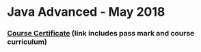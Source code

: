 # Java Advanced - May 2018
### [Course Certificate](https://softuni.bg/certificates/details/54951/df20e6c0) (link includes pass mark and course curriculum)

